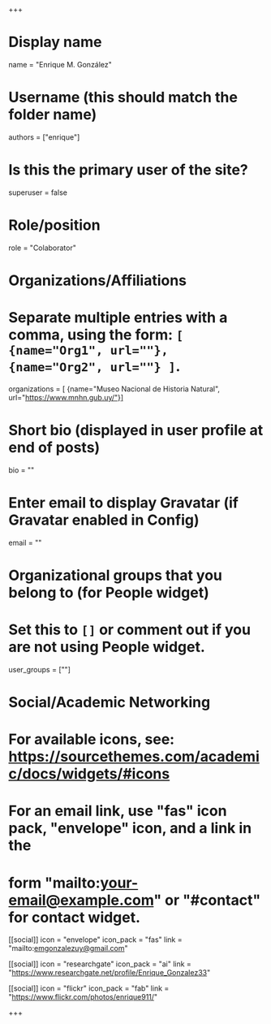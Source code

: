 +++
# Display name
name = "Enrique M. González"

# Username (this should match the folder name)
authors = ["enrique"]

# Is this the primary user of the site?
superuser = false

# Role/position
role = "Colaborator"

# Organizations/Affiliations
#   Separate multiple entries with a comma, using the form: `[ {name="Org1", url=""}, {name="Org2", url=""} ]`.
organizations = [ {name="Museo Nacional de Historia Natural", url="https://www.mnhn.gub.uy/"}]

# Short bio (displayed in user profile at end of posts)
bio = ""

# Enter email to display Gravatar (if Gravatar enabled in Config)
email = ""


# Organizational groups that you belong to (for People widget)
#   Set this to `[]` or comment out if you are not using People widget.
user_groups = [""]

# Social/Academic Networking
# For available icons, see: https://sourcethemes.com/academic/docs/widgets/#icons
#   For an email link, use "fas" icon pack, "envelope" icon, and a link in the
#   form "mailto:your-email@example.com" or "#contact" for contact widget.

[[social]]
  icon = "envelope"
  icon_pack = "fas"
  link = "mailto:emgonzalezuy@gmail.com"

[[social]]
  icon = "researchgate"
  icon_pack = "ai"
  link = "https://www.researchgate.net/profile/Enrique_Gonzalez33"
  
[[social]]
  icon = "flickr"
  icon_pack = "fab"
  link = "https://www.flickr.com/photos/enrique911/"

+++

